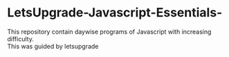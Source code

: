 # LetsUpgrade-Javascript-Essentials-
This repository contain daywise programs of Javascript with increasing difficulty.<br/>
This was guided by letsupgrade
